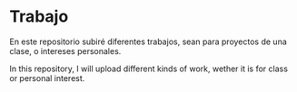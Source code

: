 # Trabajo

En este repositorio subiré diferentes trabajos, sean para proyectos de una clase, o intereses personales.

In this repository, I will upload different kinds of work, wether it is for class or personal interest.
